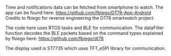 Time and notifications data can be fetched from smartphone to watch. The app can be found here: https://github.com/fbiego/DT78-App-Android 
Credits to fbiego for reverse engineering the DT78 smartwatch project. 

The code here uses RTOS tasks and BLE for communication. The dataFilter function decodes the BLE packets based on the command types explained by fbiego here: https://github.com/fbiego/dt78 

The display used is ST7735 which uses TFT_eSPI library for communication.
